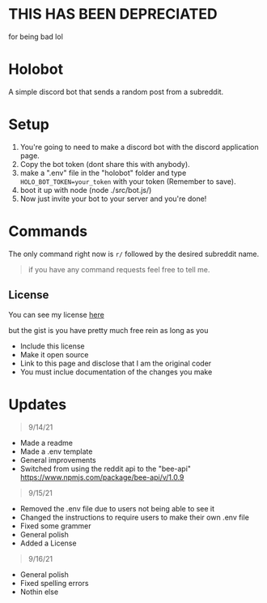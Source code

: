 # THIS HAS BEEN DEPRECIATED 
for being bad lol
# Holobot
A simple discord bot that sends a random post from a subreddit.

# Setup

1. You're going to need to make a discord bot with the discord application page.
1. Copy the bot token (dont share this with anybody).
1. make a ".env" file in the "holobot" folder and type 
`HOLO_BOT_TOKEN=your_token` with your token (Remember to save).
1. boot it up with node (node ./src/bot.js/)
1. Now just invite your bot to your server and you're done!

# Commands
  The only command right now is `r/` followed by the desired subreddit name.

> if you have any command requests feel free to tell me.

## License
You can see my license [here](https://github.com/taylortek/holobot/blob/main/LICENSE)

but the gist is you have pretty much free rein as long as you

* Include this license
* Make it open source
* Link to this page and disclose that I am the original coder
* You must inclue documentation of the changes you make

# Updates
> 9/14/21

* Made a readme
* Made a .env template
* General improvements
* Switched from using the reddit api to the "bee-api" https://www.npmjs.com/package/bee-api/v/1.0.9

> 9/15/21

* Removed the .env file due to users not being able to see it
* Changed the instructions to require users to make their own .env file
* Fixed some grammer
* General polish
* Added a License

> 9/16/21
* General polish 
* Fixed spelling errors
* Nothin else
